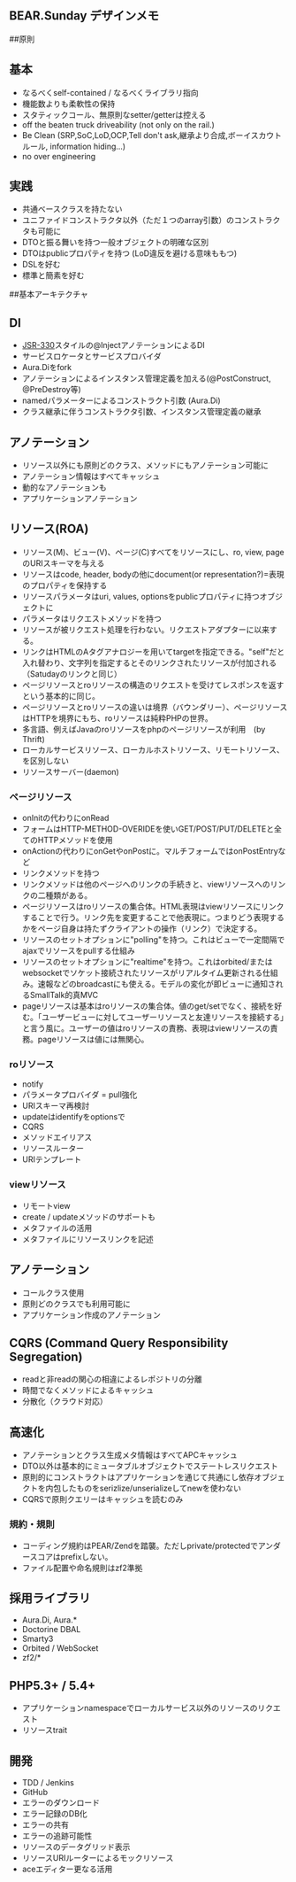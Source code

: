 ## BEAR.Sunday デザインメモ

##原則

## 基本
* なるべくself-contained / なるべくライブラリ指向
* 機能数よりも柔軟性の保持
* スタティックコール、無原則なsetter/getterは控える
* off the beaten truck driveability (not only on the rail.)
* Be Clean (SRP,SoC,LoD,OCP,Tell don't ask,継承より合成,ボーイスカウトルール, information hiding...)
* no over engineering

## 実践
* 共通ベースクラスを持たない
* ユニファイドコンストラクタ以外（ただ１つのarray引数）のコンストラクタも可能に
* DTOと振る舞いを持つ一般オブジェクトの明確な区別
* DTOはpublicプロパティを持つ (LoD違反を避ける意味ももつ)
* DSLを好む 
* 標準と簡素を好む

##基本アーキテクチャ

## DI

* [JSR-330](https://docs.google.com/View?id=djppsvp_31hmdxfpgb&pli=1)スタイルの@InjectアノテーションによるDI
* サービスロケータとサービスプロバイダ
* Aura.Diをfork
* アノテーションによるインスタンス管理定義を加える(@PostConstruct, @PreDestroy等)
* namedパラメーターによるコンストラクト引数 (Aura.Di)
* クラス継承に伴うコンストラクタ引数、インスタンス管理定義の継承

## アノテーション
* リソース以外にも原則どのクラス、メソッドにもアノテーション可能に
* アノテーション情報はすべてキャッシュ
* 動的なアノテーションも
* アプリケーションアノテーション

## リソース(ROA)

* リソース(M)、ビュー(V)、ページ(C)すべてをリソースにし、ro, view, pageのURIスキーマを与える
* リソースはcode, header, bodyの他にdocument(or representation?)=表現のプロパティを保持する
* リソースパラメータはuri, values, optionsをpublicプロパティに持つオブジェクトに
* パラメータはリクエストメソッドを持つ
* リソースが被リクエスト処理を行わない。リクエストアダプターに以来する。
* リンクはHTMLのAタグアナロジーを用いてtargetを指定できる。"self"だと入れ替わり、文字列を指定するとそのリンクされたリソースが付加される（Satudayのリンクと同じ）
* ページリソースとroリソースの構造のリクエストを受けてレスポンスを返すという基本的に同じ。
* ページリソースとroリソースの違いは境界（バウンダリー）、ページリソースはHTTPを境界にもち、roリソースは純粋PHPの世界。
* 多言語、例えばJavaのroリソースをphpのページリソースが利用　(by Thrift)
* ローカルサービスリソース、ローカルホストリソース、リモートリソース、を区別しない
* リソースサーバー(daemon)

### ページリソース
* onInitの代わりにonRead
* フォームはHTTP-METHOD-OVERIDEを使いGET/POST/PUT/DELETEと全てのHTTPメソッドを使用
* onActionの代わりにonGetやonPostに。マルチフォームではonPostEntryなど
* リンクメソッドを持つ
* リンクメソッドは他のページへのリンクの手続きと、viewリソースへのリンクの二種類がある。
* ページリソースはroリソースの集合体。HTML表現はviewリソースにリンクすることで行う。リンク先を変更することで他表現に。つまりどう表現するかをページ自身は持たずクライアントの操作（リンク）で決定する。
* リソースのセットオプションに"polling"を持つ。これはビューで一定間隔でajaxでリソースをpullする仕組み
* リソースのセットオプションに"realtime"を持つ。これはorbited/またはwebsocketでソケット接続されたリソースがリアルタイム更新される仕組み。速報などのbroadcastにも使える。モデルの変化が即ビューに通知されるSmallTalk的真MVC
* pageリソースは基本はroリソースの集合体。値のget/setでなく、接続を好む。「ユーザービューに対してユーザーリソースと友達リソースを接続する」と言う風に。ユーザーの値はroリソースの責務、表現はviewリソースの責務。pageリソースは値には無関心。

### roリソース
* notify
* パラメータプロバイダ = pull強化
* URIスキーマ再検討
* updateはidentifyをoptionsで
* CQRS
* メソッドエイリアス
* リソースルーター
* URIテンプレート

### viewリソース
* リモートview
* create / updateメソッドのサポートも
* メタファイルの活用
* メタファイルにリソースリンクを記述

## アノテーション
* コールクラス使用
* 原則どのクラスでも利用可能に
* アプリケーション作成のアノテーション

## CQRS (Command Query Responsibility Segregation)
* readと非readの関心の相違によるレポジトリの分離
* 時間でなくメソッドによるキャッシュ
* 分散化（クラウド対応）

## 高速化
* アノテーションとクラス生成メタ情報はすべてAPCキャッシュ
* DTO以外は基本的にミュータブルオブジェクトでステートレスリクエスト
* 原則的にコンストラクトはアプリケーションを通じて共通にし依存オブジェクトを内包したものをserizlize/unserializeしてnewを使わない
* CQRSで原則クエリーはキャッシュを読むのみ


### 規約・規則
* コーディング規約はPEAR/Zendを踏襲。ただしprivate/protectedでアンダースコアはprefixしない。
* ファイル配置や命名規則はzf2準拠

## 採用ライブラリ
* Aura.Di, Aura.*
* Doctorine DBAL
* Smarty3
* Orbited / WebSocket
* zf2/*

## PHP5.3+ / 5.4+
* アプリケーションnamespaceでローカルサービス以外のリソースのリクエスト
* リソースtrait

## 開発
* TDD / Jenkins
* GitHub
* エラーのダウンロード
* エラー記録のDB化
* エラーの共有
* エラーの追跡可能性
* リソースのデータグリッド表示
* リソースURIルーターによるモックリソース
* aceエディター更なる活用